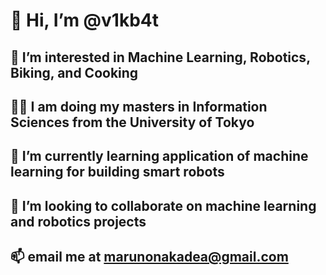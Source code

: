 # 👋 Hi, I’m @v1kb4t
## 👀 I’m interested in Machine Learning, Robotics, Biking, and Cooking
## 👨‍🎓 I am doing my masters in Information Sciences from the University of Tokyo
## 🌱 I’m currently learning application of machine learning for building smart robots
## 📖 I’m looking to collaborate on machine learning and robotics projects
## 📫 email me at marunonakadea@gmail.com

<!---
v1kb4t/v1kb4t is a ✨ special ✨ repository because its `README.md` (this file) appears on your GitHub profile.
You can click the Preview link to take a look at your changes.
--->
